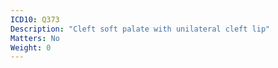 ```yaml
---
ICD10: Q373
Description: "Cleft soft palate with unilateral cleft lip"
Matters: No
Weight: 0
---
```


